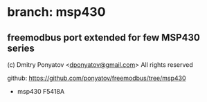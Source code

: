 # branch: msp430
## freemodbus port extended for few MSP430 series

(c) Dmitry Ponyatov <<dponyatov@gmail.com>> All rights reserved

github: https://github.com/ponyatov/freemodbus/tree/msp430

* msp430 F5418A

